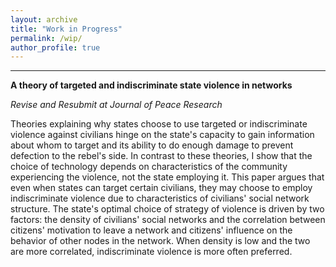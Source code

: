 ```yaml
---
layout: archive
title: "Work in Progress"
permalink: /wip/
author_profile: true
---
```


---
**A theory of targeted and indiscriminate state violence in networks**

*Revise and Resubmit at Journal of Peace Research*

Theories explaining why states choose to use targeted or indiscriminate
violence against civilians hinge on the state's capacity to gain
information about whom to target and its ability to do enough damage to
prevent defection to the rebel's side. In contrast to these theories, I
show that the choice of technology depends on characteristics of the
community experiencing the violence, not the state employing it. This
paper argues that even when states can target certain civilians, they
may choose to employ indiscriminate violence due to characteristics of
civilians' social network structure. The state's optimal choice of strategy
of violence is driven by two factors: the density of civilians' social
networks and the correlation between citizens' motivation to leave a
network and citizens' influence on the behavior of other nodes in the
network. When density is low and the two are more correlated,
indiscriminate violence is more often preferred. 

